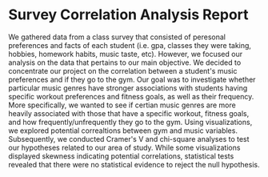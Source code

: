 # Survey Correlation Analysis Report

We gathered data from a class survey that consisted of peresonal preferences and facts of each student (i.e. gpa, classes they were taking, hobbies, homework habits, music taste, etc). However, we focused our analysis on the data that pertains to our main objective. We decided to concentrate our project on the correlation between a student's music preferences and if they go to the gym. Our goal was to investigate whether particular music genres have stronger associations with students having specific workout preferences and fitness goals, as well as their frequency. More specifically, we wanted to see if certian music genres are more heavily associated with those that have a specific workout, fitness goals, and how frequently/unfrequently they go to the gym. Using visualizations, we explored potential correaltions between gym and music variables. Subsequently, we conducted Cramer's V and chi-square analyses to test our hypotheses related to our area of study. While some visualizations displayed skewness indicating potential correlations, statistical tests revealed that there were no statistical evidence to reject the null hypothesis. 
